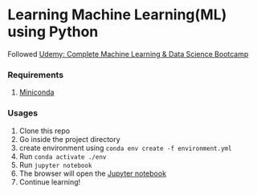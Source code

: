 # Learning Machine Learning(ML) using Python
Followed [Udemy: Complete Machine Learning & Data Science Bootcamp](https://www.udemy.com/course/complete-machine-learning-and-data-science-zero-to-mastery/)

### Requirements
1. [Miniconda](https://docs.conda.io/en/latest/miniconda.html)

### Usages
1. Clone this repo
2. Go inside the project directory
3. create environment using `conda env create -f environment.yml`
4. Run `conda activate ./env`
5. Run `jupyter notebook`
6. The browser will open the [Jupyter notebook](https://jupyter.org)
7. Continue learning!
